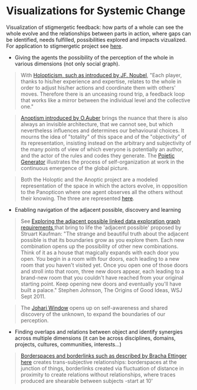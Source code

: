 Visualizations for Systemic Change
==================================

Visualization of stigmergetic feedback: how parts of a whole can see the whole evolve and the relationships between parts in action, where gaps can be identified, needs fulfilled, possibilities explored and impacts vizualized. For application to stigmergetic project see [here](https://github.com/HeleneFi/VisuializingStigmergy).

- Giving the agents the possibility of the perception of the whole in various dimensions (not only social graph). 

 > With [Holopticism, such as introduced by JF. Noubel](http://www.slideshare.net/AlanRosenblith/holopticism), "Each player, thanks to his/her experience and expertise, relates to the whole in order to adjust his/her actions and coordinate them with others' moves. Therefore there is an unceasing round trip, a feedback loop that works like a mirror between the individual level and the collective one."
 
 > [Anoptism introduced by O.Auber](http://p2pfoundation.net/Anoptism) brings the nuance that there is also always an invisible architecture, that we cannot see, but which nevertheless influences and determines our behavioural choices. It mourns the idea of "totality" of this space and of the "objectivity" of its representation, insisting instead on the arbitrary and subjectivity of the many points of view of which everyone is potentially an author, and the actor of the rules and codes they generate. The [Poietic Generator](http://en.wikipedia.org/wiki/Poietic_Generator#Perspectives) illustrates the process of self-organization at work in the continuous emergence of the global picture.
 
 > Both the Holoptic and the Anoptic project are a modeled representation of the space in which the actors evolve, in opposition to the Panopticon where one agent observes all the others without their knowing. The three are represented [here](https://sites.google.com/site/arkandiskm/connaissance-et-organisation/ecosysteme-du-km/intelligence-collective/panoptique-holoptique-anoptique). 
 
 
- Enabling navigation of the adjacent possible, discovery and learning 

 > See [Exploring the adjacent possible linked data exploration graph requirements ](https://github.com/HeleneFi/linked-data-exploration-graph) that bring to life the 'adjacent possible' proposed by Struart Kaufman: "The strange and beautiful truth about the adjacent possible is that its boundaries grow as you explore them. Each new combination opens up the possibility of other new combinations. Think of it as a house that magically expands with each door you open. You begin in a room with four doors, each leading to a new room that you haven't visited yet. Once you open one of those doors and stroll into that room, three new doors appear, each leading to a brand-new room that you couldn't have reached from your original starting point. Keep opening new doors and eventually you'll have built a palace." Stephen Johnson, The Origins of Good Ideas, WSJ Sept 2011. 
 
 > The [Johari Window](http://www.geo.coop/story/zegg-forum-and-johari-window) opens up on self-awareness and shared discovery of the unknown, to expand the boundaries of our perception.

- Finding overlaps and relations between object and identify synergies across multiple dimensions (it can be across disciplines, domains, projects, cultures, communities, interests...)

 > [Borderspaces and borderlinks such as described by Bracha Ettinger here](http://www.theoldbrandnew.nl/knowledge.html) creates trans-subjective relationships: borderspaces at the junction of things, borderlinks created via fluctuation of distance in proximity to create relations without relationships, where traces produced are shearable between subjects -start at 10'
